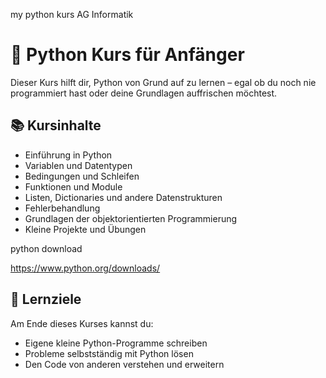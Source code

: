 my python kurs AG Informatik

# 🐍 Python Kurs für Anfänger

Dieser Kurs hilft dir, Python von Grund auf zu lernen – egal ob du noch nie programmiert hast oder deine Grundlagen auffrischen möchtest.

## 📚 Kursinhalte

* Einführung in Python
* Variablen und Datentypen
* Bedingungen und Schleifen
* Funktionen und Module
* Listen, Dictionaries und andere Datenstrukturen
* Fehlerbehandlung
* Grundlagen der objektorientierten Programmierung
* Kleine Projekte und Übungen

python download 

https://www.python.org/downloads/


## 🎯 Lernziele

Am Ende dieses Kurses kannst du:

* Eigene kleine Python-Programme schreiben
* Probleme selbstständig mit Python lösen
* Den Code von anderen verstehen und erweitern
